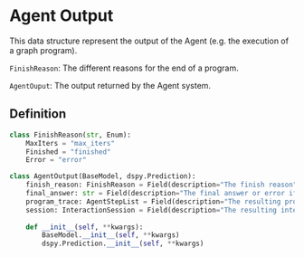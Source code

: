 # Agent Output

This data structure represent the output of the Agent (e.g. the execution of a graph program).

`FinishReason`: The different reasons for the end of a program.

`AgentOuput`: The output returned by the Agent system.

## Definition

```python
class FinishReason(str, Enum):
    MaxIters = "max_iters"
    Finished = "finished"
    Error = "error"

class AgentOutput(BaseModel, dspy.Prediction):
    finish_reason: FinishReason = Field(description="The finish reason", default=FinishReason.Finished)
    final_answer: str = Field(description="The final answer or error if any", default="")
    program_trace: AgentStepList = Field(description="The resulting program trace", default_factory=AgentStepList)
    session: InteractionSession = Field(description="The resulting interaction session", default_factory=InteractionSession)
    
    def __init__(self, **kwargs):
        BaseModel.__init__(self, **kwargs)
        dspy.Prediction.__init__(self, **kwargs)
```